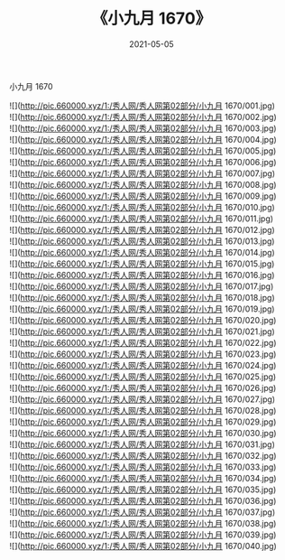 ﻿---
layout: post
title:  《小九月 1670》
date:   2021-05-05
img: http://pic.660000.xyz/1:/秀人网/秀人网第02部分/小九月 1670/000.jpg
categories: [美女, 清纯, 唯美]
---

小九月 1670

  ![](http://pic.660000.xyz/1:/秀人网/秀人网第02部分/小九月 1670/001.jpg) <br> ![](http://pic.660000.xyz/1:/秀人网/秀人网第02部分/小九月 1670/002.jpg) <br> ![](http://pic.660000.xyz/1:/秀人网/秀人网第02部分/小九月 1670/003.jpg) <br> ![](http://pic.660000.xyz/1:/秀人网/秀人网第02部分/小九月 1670/004.jpg) <br> ![](http://pic.660000.xyz/1:/秀人网/秀人网第02部分/小九月 1670/005.jpg) <br> ![](http://pic.660000.xyz/1:/秀人网/秀人网第02部分/小九月 1670/006.jpg) <br> ![](http://pic.660000.xyz/1:/秀人网/秀人网第02部分/小九月 1670/007.jpg) <br> ![](http://pic.660000.xyz/1:/秀人网/秀人网第02部分/小九月 1670/008.jpg) <br> ![](http://pic.660000.xyz/1:/秀人网/秀人网第02部分/小九月 1670/009.jpg) <br> ![](http://pic.660000.xyz/1:/秀人网/秀人网第02部分/小九月 1670/010.jpg) <br> ![](http://pic.660000.xyz/1:/秀人网/秀人网第02部分/小九月 1670/011.jpg) <br> ![](http://pic.660000.xyz/1:/秀人网/秀人网第02部分/小九月 1670/012.jpg) <br> ![](http://pic.660000.xyz/1:/秀人网/秀人网第02部分/小九月 1670/013.jpg) <br> ![](http://pic.660000.xyz/1:/秀人网/秀人网第02部分/小九月 1670/014.jpg) <br> ![](http://pic.660000.xyz/1:/秀人网/秀人网第02部分/小九月 1670/015.jpg) <br> ![](http://pic.660000.xyz/1:/秀人网/秀人网第02部分/小九月 1670/016.jpg) <br> ![](http://pic.660000.xyz/1:/秀人网/秀人网第02部分/小九月 1670/017.jpg) <br> ![](http://pic.660000.xyz/1:/秀人网/秀人网第02部分/小九月 1670/018.jpg) <br> ![](http://pic.660000.xyz/1:/秀人网/秀人网第02部分/小九月 1670/019.jpg) <br> ![](http://pic.660000.xyz/1:/秀人网/秀人网第02部分/小九月 1670/020.jpg) <br> ![](http://pic.660000.xyz/1:/秀人网/秀人网第02部分/小九月 1670/021.jpg) <br> ![](http://pic.660000.xyz/1:/秀人网/秀人网第02部分/小九月 1670/022.jpg) <br> ![](http://pic.660000.xyz/1:/秀人网/秀人网第02部分/小九月 1670/023.jpg) <br> ![](http://pic.660000.xyz/1:/秀人网/秀人网第02部分/小九月 1670/024.jpg) <br> ![](http://pic.660000.xyz/1:/秀人网/秀人网第02部分/小九月 1670/025.jpg) <br> ![](http://pic.660000.xyz/1:/秀人网/秀人网第02部分/小九月 1670/026.jpg) <br> ![](http://pic.660000.xyz/1:/秀人网/秀人网第02部分/小九月 1670/027.jpg) <br> ![](http://pic.660000.xyz/1:/秀人网/秀人网第02部分/小九月 1670/028.jpg) <br> ![](http://pic.660000.xyz/1:/秀人网/秀人网第02部分/小九月 1670/029.jpg) <br> ![](http://pic.660000.xyz/1:/秀人网/秀人网第02部分/小九月 1670/030.jpg) <br> ![](http://pic.660000.xyz/1:/秀人网/秀人网第02部分/小九月 1670/031.jpg) <br> ![](http://pic.660000.xyz/1:/秀人网/秀人网第02部分/小九月 1670/032.jpg) <br> ![](http://pic.660000.xyz/1:/秀人网/秀人网第02部分/小九月 1670/033.jpg) <br> ![](http://pic.660000.xyz/1:/秀人网/秀人网第02部分/小九月 1670/034.jpg) <br> ![](http://pic.660000.xyz/1:/秀人网/秀人网第02部分/小九月 1670/035.jpg) <br> ![](http://pic.660000.xyz/1:/秀人网/秀人网第02部分/小九月 1670/036.jpg) <br> ![](http://pic.660000.xyz/1:/秀人网/秀人网第02部分/小九月 1670/037.jpg) <br> ![](http://pic.660000.xyz/1:/秀人网/秀人网第02部分/小九月 1670/038.jpg) <br> ![](http://pic.660000.xyz/1:/秀人网/秀人网第02部分/小九月 1670/039.jpg) <br> ![](http://pic.660000.xyz/1:/秀人网/秀人网第02部分/小九月 1670/040.jpg) <br>